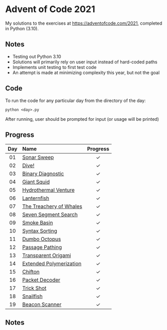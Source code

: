 # Advent of Code 2021

My solutions to the exercises at https://adventofcode.com/2021, completed in Python (3.10).

## Notes

- Testing out Python 3.10
- Solutions will primarily rely on user input instead of hard-coded paths
- Implements unit testing to first test code
- An attempt is made at minimizing complexity this year, but not the goal

## Code

To run the code for any particular day from the directory of the day:

```
python <day>.py
```

After running, user should be prompted for input (or usage will be printed)

## Progress

| Day | Name                                                            | Progress |
| :-: | :-------------------------------------------------------------- | :------: |
| 01  | [Sonar Sweep](https://adventofcode.com/2020/day/1)              |    ✓     |
| 02  | [Dive!](https://adventofcode.com/2021/day/2)                    |    ✓     |
| 03  | [Binary Diagnostic](https://adventofcode.com/2021/day/3)        |    ✓     |
| 04  | [Giant Squid](https://adventofcode.com/2021/day/4)              |    ✓     |
| 05  | [Hydrothermal Venture](https://adventofcode.com/2021/day/5)     |    ✓     |
| 06  | [Lanternfish](https://adventofcode.com/2021/day/6)              |    ✓     |
| 07  | [The Treachery of Whales](https://adventofcode.com/2021/day/7)  |    ✓     |
| 08  | [Seven Segment Search](https://adventofcode.com/2021/day/8)     |    ✓     |
| 09  | [Smoke Basin](https://adventofcode.com/2021/day/9)              |    ✓     |
| 10  | [Syntax Sorting](https://adventofcode.com/2021/day/10)          |    ✓     |
| 11  | [Dumbo Octopus](https://adventofcode.com/2021/day/11)           |    ✓     |
| 12  | [Passage Pathing](https://adventofcode.com/2021/day/12)         |    ✓     |
| 13  | [Transparent Origami](https://adventofcode.com/2021/day/13)     |    ✓     |
| 14  | [Extended Polymerization](https://adventofcode.com/2021/day/14) |    ✓     |
| 15  | [Chifton](https://adventofcode.com/2021/day/15)                 |    ✓     |
| 16  | [Packet Decoder](https://adventofcode.com/2021/day/16)          |    ✓     |
| 17  | [Trick Shot](https://adventofcode.com/2021/day/17)              |    ✓     |
| 18  | [Snailfish](https://adventofcode.com/2021/day/18)               |    ✓     |
| 19  | [Beacon Scanner](https://adventofcode.com/2021/day/19)          |    ✓     |

## Notes
